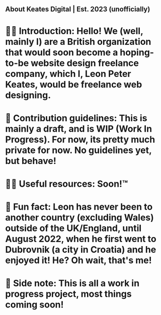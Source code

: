## About Keates Digital | Est. 2023 (unofficially)

# 🙋‍♀️ Introduction: Hello! We (well, mainly I) are a British organization that would soon become a hoping-to-be website design freelance company, which I, Leon Peter Keates, would be freelance web designing.
# 🌈 Contribution guidelines: This is mainly a draft, and is WIP (Work In Progress). For now, its pretty much private for now. No guidelines yet, but behave!
# 👩‍💻 Useful resources: Soon!™️
# 🍿 Fun fact: Leon has never been to another country (excluding Wales) outside of the UK/England, until August 2022, when he first went to Dubrovnik (a city in Croatia) and he enjoyed it! He? Oh wait, that's me!
# 🧙 Side note: This is all a work in progress project, most things coming soon!
